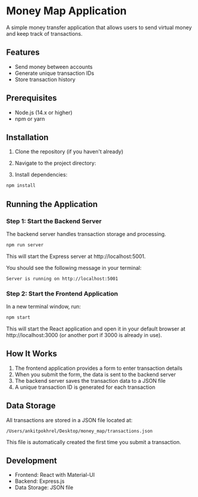 # Money Map Application

A simple money transfer application that allows users to send virtual money and keep track of transactions.

## Features

- Send money between accounts
- Generate unique transaction IDs
- Store transaction history

## Prerequisites

- Node.js (14.x or higher)
- npm or yarn

## Installation

1. Clone the repository (if you haven't already)
2. Navigate to the project directory:

3. Install dependencies:

```bash
npm install
```

## Running the Application

### Step 1: Start the Backend Server

The backend server handles transaction storage and processing.

```bash
npm run server
```

This will start the Express server at http://localhost:5001.

You should see the following message in your terminal:

```
Server is running on http://localhost:5001
```

### Step 2: Start the Frontend Application

In a new terminal window, run:

```bash
npm start
```

This will start the React application and open it in your default browser at http://localhost:3000 (or another port if 3000 is already in use).

## How It Works

1. The frontend application provides a form to enter transaction details
2. When you submit the form, the data is sent to the backend server
3. The backend server saves the transaction data to a JSON file
4. A unique transaction ID is generated for each transaction

## Data Storage

All transactions are stored in a JSON file located at:

```
/Users/ankitpokhrel/Desktop/money_map/transactions.json
```

This file is automatically created the first time you submit a transaction.

## Development

- Frontend: React with Material-UI
- Backend: Express.js
- Data Storage: JSON file
